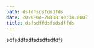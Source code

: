 ```yaml
---
path: dsfdfsdsfdsdfds
date: 2020-04-28T08:40:34.868Z
title: dsfsdffdsfsdsdffds
---
```

sdfsddfsdfsdsdfsdfdfs